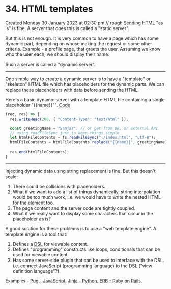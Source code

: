 # 34. HTML templates
Created Monday 30 January 2023 at 02:30 pm
// rough
Sending HTML "as is" is fine. A server that does this is called a "static server".

But this is not enough. It is very common to have a page which has some dynamic part, depending on whose making the request or some other criteria. Example - a profile page, that greets the user. Assuming we know who the user each, we should display their name.

Such a server is called a "dynamic server".

---
One simple way to create a dynamic server is to have a "template" or "skeleton" HTML file which has placeholders for the dynamic parts. We can replace these placeholders with data before sending the HTML.

Here's a basic dynamic server with a template HTML file containing a single placeholder "{{name}}"". 
[Code](https://github.com/exemplar-codes/codevolution-nodejs/commit/f024b46b376893c3be766e3a26b4fa0b231b9eb8)
```js
(req, res) => {
  res.writeHead(200, { "Content-Type": "text/html" });

  const greetingName = "Sanjar"; // or get from DB, or external API
  // using readFileSync just to keep things simple
  let htmlFileContents = fs.readFileSync("./index.html", "utf-8");
  htmlFileContents = htmlFileContents.replace("{{name}}", greetingName);
  
  res.end(htmlFileContents);
}
```

---
Injecting dynamic data using string replacement is fine. But this doesn't scale:
1. There could be collisions with placeholders.
2. What if we want to add a list of things dynamically, string interpolation would be too much work, i.e. we would have to write the nested HTML for the element too.
3. The page content and the server code are tightly coupled.
4. What if we really want to display some characters that occur in the placeholder as is?

A good solution for these problems is to use a "web template engine". A template engine is a tool that:
1. Defines a [DSL](https://en.wikipedia.org/wiki/Domain-specific_language) for viewable content.
2. Defines "programming" constructs like loops, conditionals that can be used for viewable content.
3. Has some server-side plugin that can be used to interface with the DSL. i.e. connect JavaScript (programming language) to the DSL ("view definition language"?).

Examples - [Pug - JavaScript](https://pugjs.org/api/getting-started.html), [Jinja - Python](https://en.wikipedia.org/wiki/Jinja_(template_engine)), [ERB - Ruby on Rails](https://guides.rubyonrails.org/layouts_and_rendering.html).